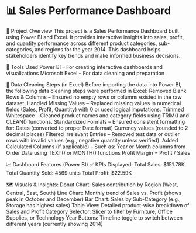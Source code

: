 # 📊 Sales Performance Dashboard
📝 Project Overview
This project is a Sales Performance Dashboard built using Power BI and Excel. It provides interactive insights into sales, profit, and quantity performance across different product categories, sub-categories, and regions for the year 2014. This dashboard helps stakeholders identify key trends and make informed business decisions.

🧰 Tools Used
Power BI – For creating interactive dashboards and visualizations
Microsoft Excel – For data cleaning and preparation

🧹 Data Cleaning Steps (in Excel)
Before importing the data into Power BI, the following data cleaning steps were performed in Excel:
Removed Blank Rows & Columns – Ensured no empty rows or columns existed in the raw dataset.
Handled Missing Values – Replaced missing values in numerical fields (Sales, Profit, Quantity) with 0 or used logical imputations.
Trimmed Whitespace – Cleaned product names and category fields using TRIM() and CLEAN() functions.
Standardized Formats – Ensured consistent formatting for:
Dates (converted to proper Date format)
Currency values (rounded to 2 decimal places)
Filtered Irrelevant Entries – Removed test data or outlier rows with invalid values (e.g., negative quantity unless verified).
Added Calculated Columns (if applicable) – Such as:
Year or Month columns from Order Date using TEXT() or MONTH() functions
Profit Margin = Profit / Sales

📈 Dashboard Features (Power BI)
✅ KPIs Displayed:
Total Sales: $151.78K
Total Quantity Sold: 4569 units
Total Profit: $22.59K

🗺️ Visuals & Insights:
Donut Chart: Sales contribution by Region (West, Central, East, South)
Line Chart: Monthly trend of Sales vs. Profit (shows peak in October and December)
Bar Chart: Sales by Sub-Category (e.g., Storage has highest sales)
Table View: Detailed product-wise breakdown of Sales and Profit
Category Selector: Slicer to filter by Furniture, Office Supplies, or Technology
Year Buttons: Timeline toggle to switch between different years (currently showing 2014)

